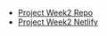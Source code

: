 - [Project Week2 Repo](https://github.com/tuncerm/HackYourWeather/tree/week2)
- [Project Week2 Netlify](https://pedantic-morse-f490c8.netlify.com/)